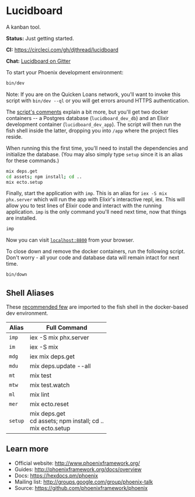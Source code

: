 # Lucidboard

A kanban tool.

**Status:** Just getting started.

**CI:** https://circleci.com/gh/djthread/lucidboard

**Chat:** [Lucidboard on Gitter](https://gitter.im/lucidboard/community)

To start your Phoenix development environment:

```bash
bin/dev
```

Note: If you are on the Quicken Loans network, you'll want to invoke this
script with `bin/dev --ql` or you will get errors around HTTPS authentication.

The [script's comments](bin/dev) explain a bit more, but you'll get two
docker containers -- a Postgres database (`lucidboard_dev_db`) and an Elixir
development container (`lucidboard_dev_app`). The script will then run the
fish shell inside the latter, dropping you into `/app` where the project
files reside.

When running this the first time, you'll need to install the dependencies and
initialize the database. (You may also simply type `setup` since it is an alias
for these commands.)

```bash
mix deps.get
cd assets; npm install; cd ..
mix ecto.setup
```

Finally, start the application with `imp`. This is an alias for `iex -S mix
phx.server` which will run the app with Elixir's interactive repl, iex. This
will allow you to test lines of Elixir code and interact with the running
application. `imp` is the only command you'll need next time, now that things
are installed.

```bash
imp
```

Now you can visit [`localhost:8800`](http://localhost:8800) from your browser.

To close down and remove the docker containers, run the following script.
Don't worry - all your code and database data will remain intact for next
time.

```bash
bin/down
```

## Shell Aliases

These [recommended few](assets/docker/dev/config.fish) are imported to the
fish shell in the docker-based dev environment.

| Alias   | Full Command          |
| ------- | --------------------- |
| `imp`   | iex -S mix phx.server |
| `im`    | iex -S mix            |
| `mdg`   | iex mix deps.get      |
| `mdu`   | mix deps.update --all |
| `mt`    | mix test              |
| `mtw`   | mix test.watch        |
| `ml`    | mix lint              |
| `mer`   | mix ecto.reset        |
| `setup` | mix deps.get<br>cd assets; npm install; cd ..<br> mix ecto.setup | 

## Learn more

  * Official website: http://www.phoenixframework.org/
  * Guides: http://phoenixframework.org/docs/overview
  * Docs: https://hexdocs.pm/phoenix
  * Mailing list: http://groups.google.com/group/phoenix-talk
  * Source: https://github.com/phoenixframework/phoenix
